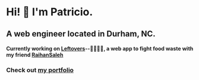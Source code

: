 # Hi! 👋 I'm Patricio.
## A web engineer located in Durham, NC. 
#### Currently working on [Leftovers](https://www.leftovers.love/)--👷🏼‍♂️🚧, a web app to fight food waste with my friend [RaihanSaleh](https://github.com/RaihanSaleh)

### Check out [my portfolio](https://patgarcia.github.io/)

<!--
**patgarcia/patgarcia** is a ✨ _special_ ✨ repository because its `README.md` (this file) appears on your GitHub profile.

Here are some ideas to get you started:

- 🔭 I’m currently working on ...
- 🌱 I’m currently learning ...
- 👯 I’m looking to collaborate on ...
- 🤔 I’m looking for help with ...
- 💬 Ask me about ...
- 📫 How to reach me: ...
- 😄 Pronouns: ...
- ⚡ Fun fact: ...
-->

<!-- ![mew](https://github.githubassets.com/images/mona-whisper.gif) -->
